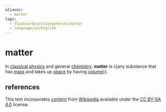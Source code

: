 ```yaml
---
aliases:
  - matter
tags:
  - flashcard/active/general/matter
  - language/in/English
---
```


# matter

In [classical physics](classical%20physics.md) and general [chemistry](chemistry.md), __matter__ is {{any substance that has [mass](mass.md) and takes up [space](space.md) by having [volume](volume.md)}}. <!--SR:!2025-03-27,170,310-->

## references

This text incorporates [content](https://en.wikipedia.org/wiki/matter) from [Wikipedia](Wikipedia.md) available under the [CC BY-SA 4.0](https://creativecommons.org/licenses/by-sa/4.0/) license.
